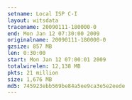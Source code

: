 ```yaml
---
setname: Local ISP C-I
layout: witsdata
tracename: 20090111-180000-0
end: Mon Jan 12 07:30:00 2009
originalname: 20090111-180000-0
gzsize: 857 MB
len: 0:30:00
start: Mon Jan 12 07:00:01 2009
totalwirelen: 12,138 MB
pkts: 21 million
size: 1,676 MB
md5: 745923ebb569be84a5ee9ca3e5e2eede
---
```

